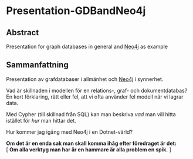 Presentation-GDBandNeo4j
========================

## Abstract
Presentation for graph databases in general and [Neo4j](http://www.neo4j.org) as example

## Sammanfattning
Presentation av grafdatabaser i allmänhet och [Neo4j](http://www.neo4j.org) i synnerhet.  

Vad är skillnaden i modellen för en relations-, graf- och dokumentdatabas? En kort förklaring, rätt eller fel, 
att vi ofta använder fel modell när vi lagrar data.

Med Cypher (till skillnad från SQL) kan man beskriva _vad_ man vill hitta istället för _hur_ man hittar det.  

Hur kommer jag igång med Neo4j i en Dotnet-värld?

**Om det är en enda sak man skall komma ihåg efter föredraget är det:**  
[ **Om alla verktyg man har är en hammare är alla problem en spik.** ]
